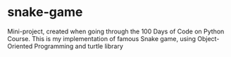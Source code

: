 # snake-game
Mini-project, created when going through the 100 Days of Code on Python Course. This is my implementation of famous Snake game, using Object-Oriented Programming and turtle library

